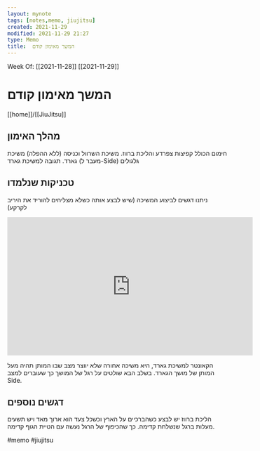 ```yaml
---
layout: mynote
tags: [notes,memo, jiujitsu] 
created: 2021-11-29
modified: 2021-11-29 21:27
type: Memo
title:  המשך מאימון קודם 
---
```

Week Of: [[2021-11-28]]
[[2021-11-29]]

#  המשך מאימון קודם 
[[home]]/[[JiuJitsu]]

## מהלך האימון
חימום הכולל קפיצות צפרדע והליכת ברווז.
משיכת השרוול וכניסה (ללא ההפלה)
משיכת גארד.
תגובה למשיכת גארד (מעבר ל-Side) 
גלגולים
## טכניקות שנלמדו
ניתנו דגשים לביצוע המשיכה (שיש לבצע אותה כשלא מצליחים להוריד את היריב לקרקע)
<iframe width="560" height="315" src="https://www.youtube.com/embed/H2udU0rEE4o" title="YouTube video player" frameborder="0" allow="accelerometer; autoplay; clipboard-write; encrypted-media; gyroscope; picture-in-picture" allowfullscreen></iframe>

הקאונטר למשיכת גארד, היא משיכה אחורה שלא יווצר מצב שבו המותן תהיה מעל המותן של מושך הגארד. בשלב הבא שולטים על רגל של המושך כך שעוברים למצב Side.

## דגשים נוספים
הליכת ברווז יש לבצע כשהברכיים על הארץ וכשכל צעד הוא ארוך מאד ויש תשעים מעלות ברגל שנשלחת קדימה. כך שהכיפוף של הרגל נעשה עם הטיית הגוף קדימה.
 
 

#memo 
#jiujitsu
